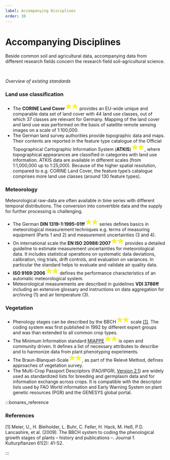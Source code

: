```yaml
---
label: Accompanying Disciplines
order: 30
---
```


# Accompanying Disciplines

Beside common soil and agricultural data, accompanying data from different research fields concern the research field 
soil-agricultural science.

<br>

_Overview of existing standards_

### Land use classification

- The **CORINE Land Cover**![](/static/img/two_star.png) provides an EU-wide unique and comparable data set of land cover with 44 land use classes, 
out of which 37 classes are relevant for Germany. Mapping of the land cover and land use was performed on the basis of 
satellite remote sensing images on a scale of 1:100,000.
- The German land survey authorities provide topographic data and maps. Their contents are reported in the feature type 
catalogue of the Official Topographical Cartographic Information System (**ATKIS**)![](/static/img/two_star.png), where topographical appearances are 
classified in categories with land use information. ATKIS data are available in different scales (from 1:1,000,000 up to 1:25,000). 
Because of the higher spatial resolution, compared to e.g. CORINE Land Cover, the feature type’s catalogue comprises more 
land use classes (around 130 feature types).

### Meteorology

Meteorological raw-data are often available in time series with different temporal distributions. 
The conversion into convertible data and the supply for further processing is challenging.

- The German **DIN 1319-1:1995-01ff**![](/static/img/two_star.png)  series defines basics in meteorological measurement techniques e.g. terms of measuring 
equipment (Parts 1 and 2) and measurement uncertainties (3 and 4).
- On international scale the **EN ISO 20988:2007**![](/static/img/two_star.png)  provides a detailed guideline to estimate measurement uncertainties 
for meteorological data. It includes statistical operations on systematic data deviations, calibration, ring trials, drift controls,
and evaluation on variances. In particular the standard helps to evaluate and validate air quality data.
- **ISO 9169:2006**![](/static/img/two_star.png)  defines the performance characteristics of an automatic meteorological system.
- Meteorological measurements are described in guidelines **VDI 3786ff** including an extensive glossary and instructions on data aggregation for archiving (1) and air temperature (3).

### Vegetation
- Phenology stages can be described by the BBCH![](/static/img/two_star.png)  scale [[1]](https://www.researchgate.net/publication/281574833_The_BBCH_system_to_coding_the_phenological_growth_stages_of_plants-history_and_publications).
The coding system was first published in 1992 by different expert groups and was than extended to all common crop types.
- The Minimum Information standard [MIAPPE](https://www.miappe.org)![](/static/img/two_star.png)  is open and community driven.
It defines a list of necessary attributes to describe and to harmonize data from plant phenotyping experiments.
- The Braun-Blanquet-Scale![](/static/img/two_star.png), as part of the Relevé Method, defines approaches of vegetation survey.
- The Multi-Crop Passport Descriptors (FAO/IPGRI, [Version 2.1](https://www.bioversityinternational.org/fileadmin/user_upload/online_library/publications/pdfs/FAOBIOVERSITY_MULTI-CROP_PASSPORT_DESCRIPTORS_V.2.1_2015_2020.pdf)) are widely used as standardized lists for breeding and germplasm
data and for information exchange across crops. It is compatible with the descriptor lists used by FAO World information
and Early Warning System on plant genetic resources (PGR) and the GENESYS global portal.

:::bonares_reference

### References

[1] Meier, U., H. Bleiholder, L. Buhr, C. Feller, H. Hack, M. Heß, P.D. Lancashire, et al. (2009).
The BBCH system to coding the phenological growth stages of plants – history and publications –. Journal f. Kulturpflanzen 61(2): 41-52.

:::